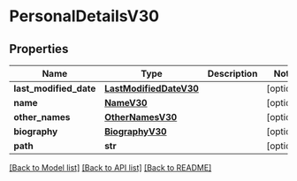 # PersonalDetailsV30

## Properties
Name | Type | Description | Notes
------------ | ------------- | ------------- | -------------
**last_modified_date** | [**LastModifiedDateV30**](LastModifiedDateV30.md) |  | [optional] 
**name** | [**NameV30**](NameV30.md) |  | [optional] 
**other_names** | [**OtherNamesV30**](OtherNamesV30.md) |  | [optional] 
**biography** | [**BiographyV30**](BiographyV30.md) |  | [optional] 
**path** | **str** |  | [optional] 

[[Back to Model list]](../README.md#documentation-for-models) [[Back to API list]](../README.md#documentation-for-api-endpoints) [[Back to README]](../README.md)

